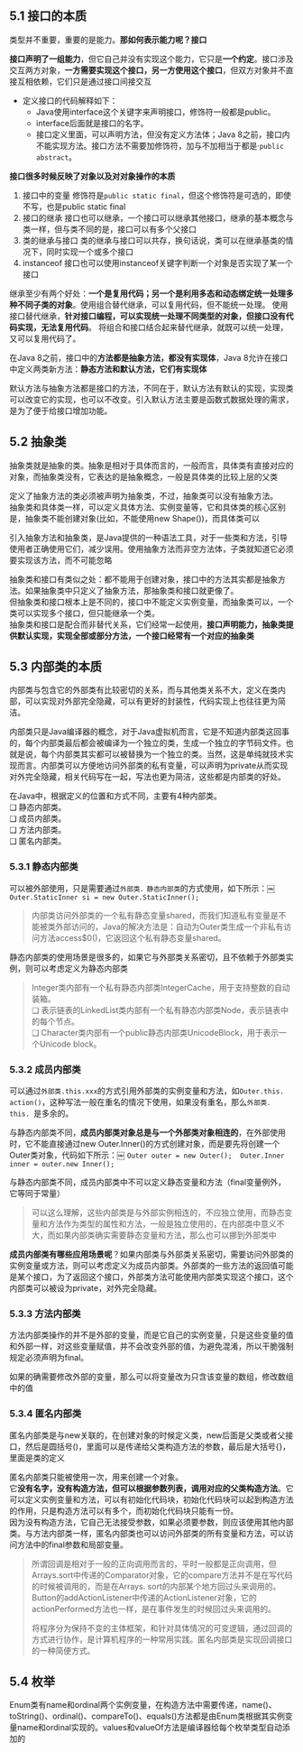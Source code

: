 ## 5.1 接口的本质

类型并不重要，重要的是能力。**那如何表示能力呢？接口**

**接口声明了一组能力**，但它自己并没有实现这个能力，它只是**一个约定**。接口涉及交互两方对象，**一方需要实现这个接口，另一方使用这个接口**，但双方对象并不直接互相依赖，它们只是通过接口间接交互

- 定义接口的代码解释如下：
  - Java使用interface这个关键字来声明接口，修饰符一般都是public。
  - interface后面就是接口的名字。
  - 接口定义里面，可以声明方法，但没有定义方法体；Java 8之前，接口内不能实现方法。接口方法不需要加修饰符，加与不加相当于都是·`public abstract`。

**接口很多时候反映了对象以及对对象操作的本质**

1. 接口中的变量 
   修饰符是`public static final`，但这个修饰符是可选的，即使不写，也是public static final
2. 接口的继承
   接口也可以继承，一个接口可以继承其他接口，继承的基本概念与类一样，但与类不同的是，接口可以有多个父接口
3. 类的继承与接口
   类的继承与接口可以共存，换句话说，类可以在继承基类的情况下，同时实现一个或多个接口
4. instanceof
   接口也可以使用instanceof关键字判断一个对象是否实现了某一个接口

继承至少有两个好处：**一个是复用代码；另一个是利用多态和动态绑定统一处理多种不同子类的对象**。使用组合替代继承，可以复用代码，但不能统一处理。
使用接口替代继承，**针对接口编程，可以实现统一处理不同类型的对象，但接口没有代码实现，无法复用代码**。
将组合和接口结合起来替代继承，就既可以统一处理，又可以复用代码了。

在Java 8之前，接口中的**方法都是抽象方法，都没有实现体**，Java 8允许在接口中定义两类新方法：**静态方法和默认方法，它们有实现体**

默认方法与抽象方法都是接口的方法，不同在于，默认方法有默认的实现，实现类可以改变它的实现，也可以不改变。引入默认方法主要是函数式数据处理的需求，是为了便于给接口增加功能。

## 5.2 抽象类

抽象类就是抽象的类。抽象是相对于具体而言的，一般而言，具体类有直接对应的对象，而抽象类没有，它表达的是抽象概念，一般是具体类的比较上层的父类

定义了抽象方法的类必须被声明为抽象类，不过，抽象类可以没有抽象方法。  
抽象类和具体类一样，可以定义具体方法、实例变量等，它和具体类的核心区别是，抽象类不能创建对象(比如，不能使用new Shape())，而具体类可以

引入抽象方法和抽象类，是Java提供的一种语法工具，对于一些类和方法，引导使用者正确使用它们，减少误用。使用抽象方法而非空方法体，子类就知道它必须要实现该方法，而不可能忽略

抽象类和接口有类似之处：都不能用于创建对象，接口中的方法其实都是抽象方法。如果抽象类中只定义了抽象方法，那抽象类和接口就更像了。  
但抽象类和接口根本上是不同的，接口中不能定义实例变量，而抽象类可以，一个类可以实现多个接口，但只能继承一个类。  
抽象类和接口是配合而非替代关系，它们经常一起使用，**接口声明能力，抽象类提供默认实现，实现全部或部分方法，一个接口经常有一个对应的抽象类**

##  5.3 内部类的本质

内部类与包含它的外部类有比较密切的关系，而与其他类关系不大，定义在类内部，可以实现对外部完全隐藏，可以有更好的封装性，代码实现上也往往更为简洁。

内部类只是Java编译器的概念，对于Java虚拟机而言，它是不知道内部类这回事的，每个内部类最后都会被编译为一个独立的类，生成一个独立的字节码文件。也就是说，每个内部类其实都可以被替换为一个独立的类。当然，这是单纯就技术实现而言。内部类可以方便地访问外部类的私有变量，可以声明为private从而实现对外完全隐藏，相关代码写在一起，写法也更为简洁，这些都是内部类的好处。

在Java中，根据定义的位置和方式不同，主要有4种内部类。  
❑ 静态内部类。  
❑ 成员内部类。  
❑ 方法内部类。  
❑ 匿名内部类。

### 5.3.1 静态内部类 

可以被外部使用，只是需要通过`外部类．静态内部类`的方式使用，如下所示：￼ `Outer.StaticInner si = new Outer.StaticInner();￼`

> 内部类访问外部类的一个私有静态变量shared，而我们知道私有变量是不能被类外部访问的，Java的解决方法是：自动为Outer类生成一个非私有访问方法access$0()，它返回这个私有静态变量shared。

静态内部类的使用场景是很多的，如果它与外部类关系密切，且不依赖于外部类实例，则可以考虑定义为静态内部类

> Integer类内部有一个私有静态内部类IntegerCache，用于支持整数的自动装箱。  
> ❑ 表示链表的LinkedList类内部有一个私有静态内部类Node，表示链表中的每个节点。  
> ❑ Character类内部有一个public静态内部类UnicodeBlock，用于表示一个Unicode block。

### 5.3.2 成员内部类 

可以通过`外部类.this.xxx`的方式引用外部类的实例变量和方法，如`Outer.this. action()`，这种写法一般在重名的情况下使用，如果没有重名，那么`外部类．this. `是多余的。

与静态内部类不同，**成员内部类对象总是与一个外部类对象相连的**，在外部使用时，它不能直接通过new Outer.Inner()的方式创建对象，而是要先将创建一个Outer类对象，代码如下所示：￼ `Outer outer = new Outer();￼ Outer.Inner inner = outer.new Inner();￼`

与静态内部类不同，成员内部类中不可以定义静态变量和方法（final变量例外，它等同于常量）

> 可以这么理解，这些内部类是与外部实例相连的，不应独立使用，而静态变量和方法作为类型的属性和方法，一般是独立使用的，在内部类中意义不大，而如果内部类确实需要静态变量和方法，那么也可以挪到外部类中

**成员内部类有哪些应用场景呢**？如果内部类与外部类关系密切，需要访问外部类的实例变量或方法，则可以考虑定义为成员内部类。外部类的一些方法的返回值可能是某个接口，为了返回这个接口，外部类方法可能使用内部类实现这个接口，这个内部类可以被设为private，对外完全隐藏。

### 5.3.3 方法内部类

方法内部类操作的并不是外部的变量，而是它自己的实例变量，只是这些变量的值和外部一样，对这些变量赋值，并不会改变外部的值，为避免混淆，所以干脆强制规定必须声明为final。

如果的确需要修改外部的变量，那么可以将变量改为只含该变量的数组，修改数组中的值

### 5.3.4 匿名内部类

匿名内部类是与new关联的，在创建对象的时候定义类，new后面是父类或者父接口，然后是圆括号()，里面可以是传递给父类构造方法的参数，最后是大括号{}，里面是类的定义

匿名内部类只能被使用一次，用来创建一个对象。  
它**没有名字，没有构造方法，但可以根据参数列表，调用对应的父类构造方法**。它可以定义实例变量和方法，可以有初始化代码块，初始化代码块可以起到构造方法的作用，只是构造方法可以有多个，而初始化代码块只能有一份。  
因为没有构造方法，它自己无法接受参数，如果必须要参数，则应该使用其他内部类。与方法内部类一样，匿名内部类也可以访问外部类的所有变量和方法，可以访问方法中的final参数和局部变量。

> 所谓回调是相对于一般的正向调用而言的，平时一般都是正向调用，但Arrays.sort中传递的Comparator对象，它的compare方法并不是在写代码的时候被调用的，而是在Arrays. sort的内部某个地方回过头来调用的。Button的addActionListener中传递的ActionListener对象，它的actionPerformed方法也一样，是在事件发生的时候回过头来调用的。
>
> 将程序分为保持不变的主体框架，和针对具体情况的可变逻辑，通过回调的方式进行协作，是计算机程序的一种常用实践。匿名内部类是实现回调接口的一种简便方式。

## 5.4 枚举

Enum类有name和ordinal两个实例变量，在构造方法中需要传递，name()、toString()、ordinal()、compareTo()、equals()方法都是由Enum类根据其实例变量name和ordinal实现的。values和valueOf方法是编译器给每个枚举类型自动添加的